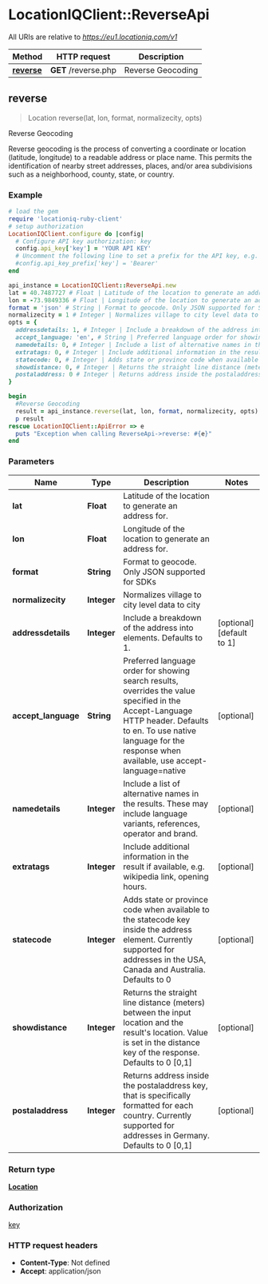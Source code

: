 # LocationIQClient::ReverseApi

All URIs are relative to *https://eu1.locationiq.com/v1*

Method | HTTP request | Description
------------- | ------------- | -------------
[**reverse**](ReverseApi.md#reverse) | **GET** /reverse.php | Reverse Geocoding



## reverse

> Location reverse(lat, lon, format, normalizecity, opts)

Reverse Geocoding

Reverse geocoding is the process of converting a coordinate or location (latitude, longitude) to a readable address or place name. This permits the identification of nearby street addresses, places, and/or area subdivisions such as a neighborhood, county, state, or country.

### Example

```ruby
# load the gem
require 'locationiq-ruby-client'
# setup authorization
LocationIQClient.configure do |config|
  # Configure API key authorization: key
  config.api_key['key'] = 'YOUR API KEY'
  # Uncomment the following line to set a prefix for the API key, e.g. 'Bearer' (defaults to nil)
  #config.api_key_prefix['key'] = 'Bearer'
end

api_instance = LocationIQClient::ReverseApi.new
lat = 40.7487727 # Float | Latitude of the location to generate an address for.
lon = -73.9849336 # Float | Longitude of the location to generate an address for.
format = 'json' # String | Format to geocode. Only JSON supported for SDKs
normalizecity = 1 # Integer | Normalizes village to city level data to city
opts = {
  addressdetails: 1, # Integer | Include a breakdown of the address into elements. Defaults to 1.
  accept_language: 'en', # String | Preferred language order for showing search results, overrides the value specified in the Accept-Language HTTP header. Defaults to en. To use native language for the response when available, use accept-language=native
  namedetails: 0, # Integer | Include a list of alternative names in the results. These may include language variants, references, operator and brand.
  extratags: 0, # Integer | Include additional information in the result if available, e.g. wikipedia link, opening hours.
  statecode: 0, # Integer | Adds state or province code when available to the statecode key inside the address element. Currently supported for addresses in the USA, Canada and Australia. Defaults to 0
  showdistance: 0, # Integer | Returns the straight line distance (meters) between the input location and the result's location. Value is set in the distance key of the response. Defaults to 0 [0,1]
  postaladdress: 0 # Integer | Returns address inside the postaladdress key, that is specifically formatted for each country. Currently supported for addresses in Germany. Defaults to 0 [0,1]
}

begin
  #Reverse Geocoding
  result = api_instance.reverse(lat, lon, format, normalizecity, opts)
  p result
rescue LocationIQClient::ApiError => e
  puts "Exception when calling ReverseApi->reverse: #{e}"
end
```

### Parameters


Name | Type | Description  | Notes
------------- | ------------- | ------------- | -------------
 **lat** | **Float**| Latitude of the location to generate an address for. | 
 **lon** | **Float**| Longitude of the location to generate an address for. | 
 **format** | **String**| Format to geocode. Only JSON supported for SDKs | 
 **normalizecity** | **Integer**| Normalizes village to city level data to city | 
 **addressdetails** | **Integer**| Include a breakdown of the address into elements. Defaults to 1. | [optional] [default to 1]
 **accept_language** | **String**| Preferred language order for showing search results, overrides the value specified in the Accept-Language HTTP header. Defaults to en. To use native language for the response when available, use accept-language&#x3D;native | [optional] 
 **namedetails** | **Integer**| Include a list of alternative names in the results. These may include language variants, references, operator and brand. | [optional] 
 **extratags** | **Integer**| Include additional information in the result if available, e.g. wikipedia link, opening hours. | [optional] 
 **statecode** | **Integer**| Adds state or province code when available to the statecode key inside the address element. Currently supported for addresses in the USA, Canada and Australia. Defaults to 0 | [optional] 
 **showdistance** | **Integer**| Returns the straight line distance (meters) between the input location and the result&#39;s location. Value is set in the distance key of the response. Defaults to 0 [0,1] | [optional] 
 **postaladdress** | **Integer**| Returns address inside the postaladdress key, that is specifically formatted for each country. Currently supported for addresses in Germany. Defaults to 0 [0,1] | [optional] 

### Return type

[**Location**](Location.md)

### Authorization

[key](../README.md#key)

### HTTP request headers

- **Content-Type**: Not defined
- **Accept**: application/json

